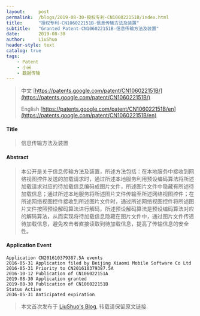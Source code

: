 ```yaml
---
layout:     post
permalink:  /blogs/2019-08-30-授权专利-CN106022151B/index.html
title:      "授权专利-CN106022151B-信息传输方法及装置"
subtitle:   "Granted Patent-CN106022151B-信息传输方法及装置"
date:       2019-08-30
author:     LiuShuo
header-style: text
catalog: true
tags:
    - Patent
    - 小米
    - 数据传输
---
```

> 中文 [https://patents.google.com/patent/CN106022151B/](https://patents.google.com/patent/CN106022151B/)
>
> English [https://patents.google.com/patent/CN106022151B/en](https://patents.google.com/patent/CN106022151B/en)

#### Title
> 信息传输方法及装置









#### Abstract
> 本公开是关于信息传输方法及装置，所述方法包括：在本地服务中接收到网络视图控件发送的加载请求时，通过所述本地服务利用预设编码算法将所述加载请求对应的待加载信息编码成图片文件，所述图片文件中隐藏有所述待加载信息；通过所述本地服务将所述图片文件传输至所述网络视图控件；在所述网络视图控件接收到所述图片文件时，通过所述网络视图控件将所述图片文件按照预设解码算法进行解码，所述预设解码算法是预设编码算法对应的解码算法，从而实现将待加载信息隐藏在图片文件中，通过图片文件传递待加载信息，避免攻击者直接读取到待加载信息，提高了传输信息的安全性。









#### Application Event
```
Application CN201610379387.5A events 
2016-05-31 Application filed by Beijing Xiaomi Mobile Software Co Ltd
2016-05-31 Priority to CN201610379387.5A
2016-10-12 Publication of CN106022151A
2019-08-30 Application granted
2019-08-30 Publication of CN106022151B
Status Active
2036-05-31 Anticipated expiration
```
> 本文首次发布于 [LiuShuo's Blog](https://liushuo.me), 
转载请保留原文链接.
